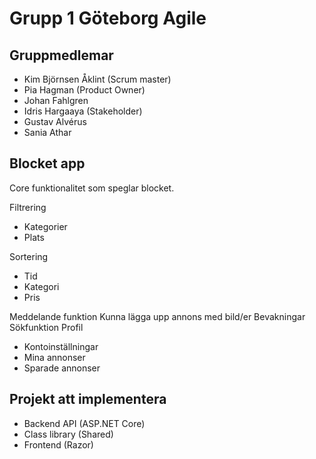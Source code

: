 # Grupp 1 Göteborg Agile

## Gruppmedlemar

 - Kim Björnsen Åklint (Scrum master)
 - Pia Hagman (Product Owner)
 - Johan Fahlgren 
 - Idris Hargaaya (Stakeholder)
 - Gustav Alvérus 
 - Sania Athar 

## Blocket app

Core funktionalitet som speglar blocket. 

Filtrering 
- Kategorier
- Plats

Sortering
- Tid
- Kategori
- Pris

Meddelande funktion
Kunna lägga upp annons med bild/er
Bevakningar
Sökfunktion
Profil
- Kontoinställningar
- Mina annonser
- Sparade annonser

## Projekt att implementera
- Backend API (ASP.NET Core) 
- Class library (Shared)
- Frontend (Razor)
